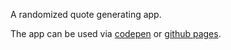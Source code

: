 A randomized quote generating app.

The app can be used via [codepen](https://codepen.io/vaughnanton/pen/XMLENm) or [github pages](https://vaughnanton.github.io/fcc_quote_generator/).
